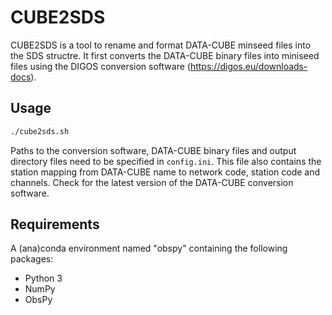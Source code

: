 # CUBE2SDS

CUBE2SDS is a tool to rename and format DATA-CUBE minseed files into the SDS structre. It first converts the DATA-CUBE binary files into miniseed files using the DIGOS conversion software (https://digos.eu/downloads-docs).

## Usage

```bash
./cube2sds.sh
```

Paths to the conversion software, DATA-CUBE binary files and output directory files need to be specified in ```config.ini```. This file also contains the station mapping from DATA-CUBE name to network code, station code and channels. Check for the latest version of the DATA-CUBE conversion software.

## Requirements
A (ana)conda environment named "obspy" containing the following packages:
* Python 3
* NumPy
* ObsPy
